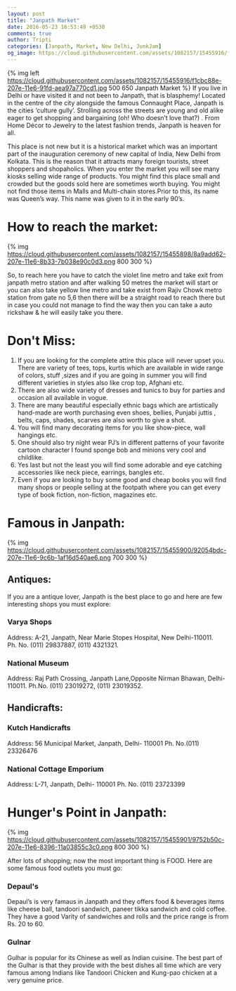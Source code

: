 ```yaml
---
layout: post
title: "Janpath Market"
date: 2016-05-23 16:53:49 +0530
comments: true
author: Tripti
categories: [Janpath, Market, New Delhi, JunkJam]
og_image: https://cloud.githubusercontent.com/assets/1082157/15455916/f1cbc88e-207e-11e6-91fd-aea97a770cd1.jpg
---
```

{% img left https://cloud.githubusercontent.com/assets/1082157/15455916/f1cbc88e-207e-11e6-91fd-aea97a770cd1.jpg 500 650 Janpath Market %}
If you live in Delhi or have visited it and not been to Janpath, that is blasphemy! Located in the centre of the city alongside the famous Connaught Place, Janpath is the cities ‘culture gully’. Strolling across the streets are young and old alike eager to get shopping and bargaining (oh! Who doesn’t love that?) . From Home Décor to Jewelry to the latest fashion trends, Janpath is heaven for all.

<!-- more -->

This place is not new but it is a historical market which was an important part of the inauguration ceremony of new capital of India, New Delhi from Kolkata. This is the reason that it attracts many foreign tourists, street shoppers and shopaholics. When you enter the market you will see many kiosks selling wide range of products. You might find this place small and crowded but the goods sold here are sometimes worth buying. You might not find those items in Malls and Multi-chain stores.Prior to this, its name was Queen’s way. This name was given to it in the early 90’s.

# How to reach the market:

{% img https://cloud.githubusercontent.com/assets/1082157/15455898/8a9add62-207e-11e6-8b33-7b038e90c0d3.png 800 300 %}

So, to reach here you have to catch the violet line metro and take exit from janpath metro station and after walking 50 metres the market will start or you can also take  yellow line metro and take exist from Rajiv Chowk metro station from gate no 5,6 then there will be a straight road to reach there but in case you could not manage to find the way then you can take a auto rickshaw & he will easily take you there.

# Don't Miss:
1. If you are looking for the complete attire this place will never upset you. There are variety of tees, tops, kurtis which are available in wide range of colors, stuff ,sizes and if you are going in summer you will find different varieties in styles also like crop top, Afghani etc.
2. There are also wide variety of dresses and tunics to buy for parties and occasion all available in vogue.
3. There are many beautiful especially ethnic bags which are artistically hand-made are worth purchasing even shoes, bellies, Punjabi juttis , belts, caps, shades, scarves are also worth to give a shot.
4. You will find many decorating items for you like show-piece, wall hangings etc.
5. One should also try night wear PJ’s in different patterns of your favorite cartoon character I found sponge bob and minions very cool and childlike.
6. Yes last but not the least you will find some adorable and eye catching accessories like neck piece, earrings, bangles etc.
7. Even if you are looking to buy some good and cheap books you will find many shops or people selling at the footpath where you can get every type of book fiction, non-fiction, magazines etc.

# Famous in Janpath:
{% img https://cloud.githubusercontent.com/assets/1082157/15455900/92054bdc-207e-11e6-9c6b-1af16d540ae6.png 700 300 %}
## Antiques:
If you are a antique lover, Janpath is the best place to go and here are few interesting shops you must explore:

### Varya Shops
Address: A-21, Janpath, Near Marie Stopes Hospital, New Delhi-110011.	
Ph. No. (011) 29837887, (011) 4321321.
### National Museum
Address: Raj Path Crossing, Janpath Lane,Opposite Nirman Bhawan, Delhi- 110011.
Ph.No. (011) 23019272, (011) 23019352.

## Handicrafts:
### Kutch Handicrafts
Address: 56 Municipal Market, Janpath, Delhi- 110001
Ph. No.(011) 23326476
### National Cottage Emporium
Address: L-71, Janpath, Delhi- 110001
Ph. No. (011) 23723399

# Hunger's Point in Janpath:
{% img https://cloud.githubusercontent.com/assets/1082157/15455901/9752b50c-207e-11e6-8396-11a03855c3c0.png 800 300 %}

After lots of shopping; now the most important thing is FOOD. Here are some famous food outlets you must go: 

### Depaul's
Depaul’s is very famaus in Janpath and they offers food & beverages items like cheese ball, tandoori sandwich, paneer tikka sandwich and cold coffee. They  have a good Varity of sandwiches and rolls and the price range is from Rs. 20 to 60. 
### Gulnar
Gulhar is popular for its Chinese as well as Indian cuisine. The best part of the Gulhar is that they provide with the best dishes all time which are very famous among Indians like Tandoori Chicken and Kung-pao chicken at a very genuine price.

